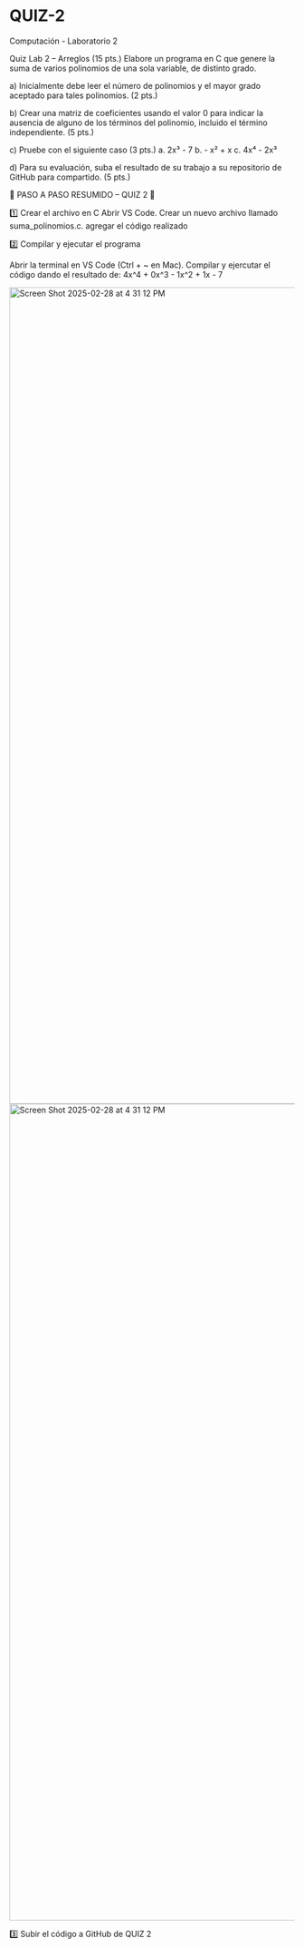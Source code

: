 # QUIZ-2
Computación - Laboratorio 2

Quiz Lab 2 – Arreglos (15 pts.)
Elabore un programa en C que genere la suma de varios polinomios de una sola variable, de
distinto grado.

a) Inicialmente debe leer el número de polinomios y el mayor grado aceptado para tales
polinomios.
(2 pts.)

b) Crear una matriz de coeficientes usando el valor 0 para indicar la ausencia de alguno de
los términos del polinomio, incluido el término independiente. (5 pts.)

c) Pruebe con el siguiente caso (3 pts.)
a. 2x³ - 7
b. - x² + x
c. 4x⁴ - 2x³

d) Para su evaluación, suba el resultado de su trabajo a su repositorio de GitHub para
compartido.
(5 pts.)

📌 PASO A PASO RESUMIDO – QUIZ 2 🚀

1️⃣ Crear el archivo en C
Abrir VS Code.
Crear un nuevo archivo llamado suma_polinomios.c.
agregar el código realizado


2️⃣ Compilar y ejecutar el programa

Abrir la terminal en VS Code (Ctrl + ~ en Mac).
Compilar y ejercutar el código dando el resultado de: 4x^4 + 0x^3 - 1x^2 + 1x - 7

<img width="1440" alt="Screen Shot 2025-02-28 at 4 31 12 PM" src="https://github.com/user-attachments/assets/45d4db31-8c32-4600-82ca-ce95b6b6ec6b" />

<img width="1440" alt="Screen Shot 2025-02-28 at 4 31 12 PM" src="https://github.com/user-attachments/assets/45d4db31-8c32-4600-82ca-ce95b6b6ec6b" />

3️⃣ Subir el código a GitHub de QUIZ 2

